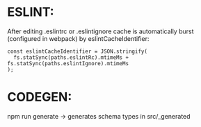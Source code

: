 # ESLINT:

After editing .eslintrc or .eslintignore cache is automatically burst (configured in webpack) by eslintCacheIdentifier:

```
const eslintCacheIdentifier = JSON.stringify(
  fs.statSync(paths.eslintRc).mtimeMs + fs.statSync(paths.eslintIgnore).mtimeMs
);
```

# CODEGEN:

npm run generate -> generates schema types in src/\_generated

